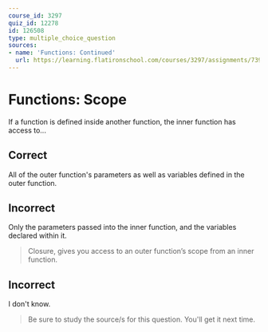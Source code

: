 ```yaml
---
course_id: 3297
quiz_id: 12278
id: 126508
type: multiple_choice_question
sources:
- name: 'Functions: Continued'
  url: https://learning.flatironschool.com/courses/3297/assignments/73913?module_item_id=143565
---
```


# Functions: Scope

If a function is defined inside another function, the inner function has access
to...

## Correct

All of the outer function's parameters as well as variables defined in the outer
function.

## Incorrect

Only the parameters passed into the inner function, and the variables declared
within it.

> Closure, gives you access to an outer function’s scope from an inner function.

## Incorrect

I don't know.

> Be sure to study the source/s for this question. You'll get it next time.
